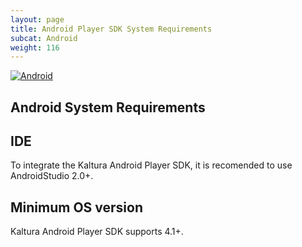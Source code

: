 ```yaml
---
layout: page
title: Android Player SDK System Requirements
subcat: Android
weight: 116
---
```


[![Android](https://img.shields.io/badge/Android-Supported-green.svg)](https://github.com/kaltura/player-sdk-native-ios)

## Android System Requirements 

## IDE 
To integrate the Kaltura Android Player SDK, it is recomended to use AndroidStudio 2.0+. 

## Minimum OS version 
Kaltura Android Player SDK supports 4.1+.


